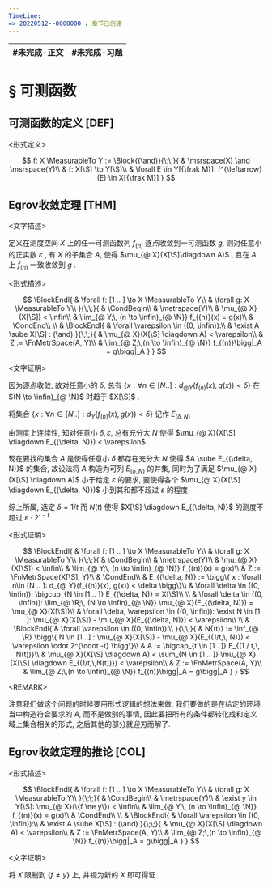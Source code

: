 ```yaml
---
TimeLine: 
=> 20220512--0000000 : 章节已创建
---
```

| #未完成-正文 | #未完成-习题 |
| ------------ | ------------ |

# § 可测函数

## 可测函数的定义 [DEF]

\<形式定义\>

$$
f: X \MeasurableTo Y := 
\Block{(\and)}{\;\;}{
    & \msrspace(X) \and \msrspace(Y)\\
    & f: X[\S] \to Y[\S]\\
    & \forall E \in Y[{\frak M}]: f^{\leftarrow}(E) \in X[{\frak M}]
}
$$

## Egrov收敛定理 [THM]

\<文字描述\>

定义在测度空间 $X$ 上的任一可测函数列 $f_{(n)}$ 逐点收敛到一可测函数 $g$, 则对任意小的正实数 $\varepsilon$ , 有 $X$ 的子集合 $A$, 使得 $\mu_{@ X}(X[\S]\diagdown A)$ , 且在 $A$ 上 $f_{(n)}$ 一致收敛到 $g$ .  

\<形式描述\>

$$
\BlockEndl{
    & \forall f: [1 .. ] \to X \MeasurableTo Y\\
    & \forall g: X \MeasurableTo Y\\
}{\;\;}{
    & \CondBegin\\
    & \metrspace(Y)\\
    & \mu_{@ X}(X[\S]) < \infin\\
    & \lim_{@ Y;\, (n \to \infin)_{@ \N}} f_{(n)}(x) = g(x)\\
    & \CondEnd\\
    \\
    & \BlockEndl{
        & \forall \varepsilon \in ((0, \infin)):\\
        & \exist A \sube X[\S] : (\and)
    }{\;\;}{
        & \mu_{@ X}(X[\S] \diagdown A) < \varepsilon\\
        & Z := \FnMetrSpace(A, Y)\\
        & \lim_{@ Z;\,(n \to \infin)_{@ \N}} f_{(n)}\bigg|_A = g\bigg|_A
    }
}
$$

\<文字证明\>

因为逐点收敛, 故对任意小的 $\delta$, 总有 $\bigg\{x : \forall n\in [N .. ]: d_{@ Y}(f_{(n)}(x), g(x)) < \delta\bigg\}$ 在 $(N \to \infin)_{@ \N}$ 时趋于 $X[\S]$ . 

将集合 $\bigg\{x : \forall n\in [N .. ]: d_Y(f_{(n)}(x), g(x)) < \delta\bigg\}$ 记作 $E_{(\delta, N)}$

由测度上连续性, 知对任意小 $\delta, \varepsilon$, 总有充分大 $N$ 使得 $\mu_{@ X}(X[\S] \diagdown E_{(\delta, N)}) < \varepsilon$ . 

现在要找的集合 $A$ 是使得任意小 $\delta$ 都存在充分大 $N$ 使得 $A \sube E_{(\delta, N)}$ 的集合, 故设法将 $A$ 构造为可列 $E_{(\delta, N)}$ 的并集, 同时为了满足 $\mu_{@ X}(X[\S] \diagdown A)$ 小于给定 $\varepsilon$ 的要求, 要使得各个 $\mu_{@ X}(X[\S] \diagdown E_{(\delta, N)})$ 小到其和都不超过 $\varepsilon$ 的程度. 

综上所属, 选定 $\delta = 1/t$ 而 $N(t)$ 使得 $X[\S] \diagdown E_{(\delta, N)}$ 的测度不超过 $\varepsilon\cdot 2^{\cdot -t}$

\<形式证明\>

$$
\BlockEndl{
    & \forall f: [1 .. ] \to X \MeasurableTo Y\\
    & \forall g: X \MeasurableTo Y\\
}{\;\;}{
    & \CondBegin\\
    & \metrspace(Y)\\
    & \mu_{@ X}(X[\S]) < \infin\\
    & \lim_{@ Y;\, (n \to \infin)_{@ \N}} f_{(n)}(x) = g(x)\\
    & Z := \FnMetrSpace(X[\S], Y)\\
    & \CondEnd\\
    & E_{(\delta, N)} := \bigg\{
        x : 
        \forall n\in [N .. ]: 
            d_{@ Y}(f_{(n)}(x), g(x)) < \delta
    \bigg\}\\
    & \forall \delta \in ((0, \infin)): 
        \bigcup_{N \in [1 .. ]} E_{(\delta, N)} = X[\S]\\
    \\
    & \forall \delta \in ((0, \infin)): 
        \lim_{@ \R;\, (N \to \infin)_{@ \N}} \mu_{@ X}(E_{(\delta, N)}) = \mu_{@ X}(X[\S])\\
    & \forall \delta, \varepsilon \in ((0, \infin)):
        \exist N \in [1 ..]: \mu_{@ X}(X[\S]) - \mu_{@ X}(E_{(\delta, N)}) < \varepsilon\\
    \\
    & \BlockEndl{
        & \forall \varepsilon \in ((0, \infin)):\\
    }{\;\;}{
        & N{(t)} := \inf_{@ \R} \bigg\{
            N \in [1 ..] : 
            \mu_{@ X}(X[\S]) - \mu_{@ X}(E_{(1/t,\, N)}) < \varepsilon \cdot 2^{\cdot -t}
        \bigg\}\\
        & A := \bigcap_{t \in [1 ..]} E_{(1 / t,\, N(t))}\\
        & \mu_{@ X}(X[\S] \diagdown A) 
        < \sum_{N \in [1 .. ]} \mu_{@ X}(X[\S] \diagdown E_{(1/t,\,N(t))}) 
        < \varepsilon\\
        & Z := \FnMetrSpace(A, Y)\\
        & \lim_{@ Z;\,(n \to \infin)_{@ \N}} f_{(n)}\bigg|_A = g\bigg|_A
    }
}
$$

\<REMARK\>

注意我们做这个问题的时候要用形式逻辑的想法来做, 我们要做的是在给定的环境当中构造符合要求的 $A$, 而不是做别的事情, 因此要把所有的条件都转化成和定义域上集合相关的形式, 之后其他的部分就迎刃而解了. 

## Egrov收敛定理的推论 [COL]

\<形式描述\>

$$
\BlockEndl{
    & \forall f: [1 .. ] \to X \MeasurableTo Y\\
    & \forall g: X \MeasurableTo Y\\
}{\;\;}{
    & \CondBegin\\
    & \metrspace(Y)\\
    & \exist y \in Y[\S]: \mu_{@ X}(\{f \ne y\}) < \infin\\
    & \lim_{@ Y;\, (n \to \infin)_{@ \N}} f_{(n)}(x) = g(x)\\
    & \CondEnd\\
    \\
    & \BlockEndl{
        & \forall \varepsilon \in ((0, \infin)):\\
        & \exist A \sube X[\S] : (\and)
    }{\;\;}{
        & \mu_{@ X}(X[\S] \diagdown A) < \varepsilon\\
        & Z := \FnMetrSpace(A, Y)\\
        & \lim_{@ Z;\,(n \to \infin)_{@ \N}} f_{(n)}\bigg|_A = g\bigg|_A
    }
}
$$

\<文字证明\>

将 $X$ 限制到 $\{f \ne y\}$ 上, 并视为新的 $X$ 即可得证. 

